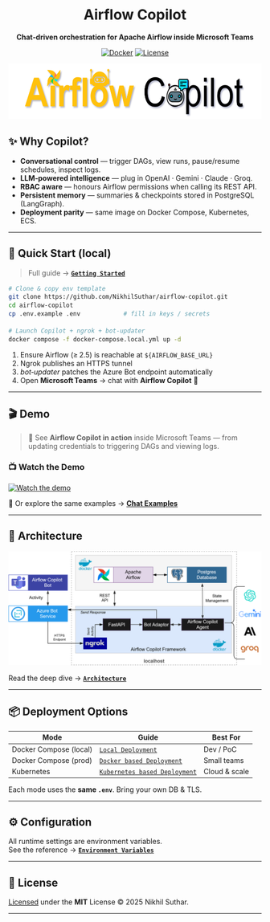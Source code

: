 <div align="center">

# Airflow Copilot  
**Chat‑driven orchestration for Apache Airflow inside Microsoft Teams**

[![Docker](https://img.shields.io/docker/pulls/thedatacarpenter/airflow-copilot)](https://hub.docker.com/r/thedatacarpenter/airflow-copilot)
[![License](https://img.shields.io/github/license/NikhilSuthar/airflow-copilot)](LICENSE)

</div>

<div align="center">
<img src="docs/assets/AirflowCopilotLogo.svg" height="110" alt="Airflow Copilot logo">
</div>

## ✨ Why Copilot?

- **Conversational control** — trigger DAGs, view runs, pause/resume schedules, inspect logs.
- **LLM‑powered intelligence** — plug in OpenAI · Gemini · Claude · Groq.
- **RBAC aware** — honours Airflow permissions when calling its REST API.
- **Persistent memory** — summaries & checkpoints stored in PostgreSQL (LangGraph).
- **Deployment parity** — same image on Docker Compose, Kubernetes, ECS.

---

## 🚀 Quick Start (local)

> Full guide → **[`Getting Started`](https://airflow-copilot.thedatacarpenter.com/quickstart/getting_started)**

```bash
# Clone & copy env template
git clone https://github.com/NikhilSuthar/airflow-copilot.git
cd airflow-copilot
cp .env.example .env            # fill in keys / secrets

# Launch Copilot + ngrok + bot‑updater
docker compose -f docker-compose.local.yml up -d
```

1. Ensure Airflow (≥ 2.5) is reachable at `${AIRFLOW_BASE_URL}`  
2. Ngrok publishes an HTTPS tunnel  
3. *bot‑updater* patches the Azure Bot endpoint automatically  
4. Open **Microsoft Teams** → chat with **Airflow Copilot** 🚀

---
## 🎬 Demo

> 🚀 See **Airflow Copilot in action** inside Microsoft Teams — from updating credentials to triggering DAGs and viewing logs.


<h3>📺 Watch the Demo</h3>

[![Watch the demo](https://img.youtube.com/vi/dKz1hLJnMUA/hqdefault.jpg)](https://youtu.be/dKz1hLJnMUA)


🧾 Or explore the same examples → [**Chat Examples**](https://airflow-copilot.thedatacarpenter.com/examples/chat_examples)

---
## 🧠 Architecture

![Architecture](docs/assets/quick-start-arch.svg)

Read the deep dive → **[`Architecture`](https://airflow-copilot.thedatacarpenter.com/architecture/architecture)**

---

## 📦 Deployment Options

| Mode | Guide | Best For |
|------|-------|----------|
| Docker Compose (local) | [`Local Deployment`](https://airflow-copilot.thedatacarpenter.com/quickstart/getting_started) | Dev / PoC |
| Docker Compose (prod)  | [`Docker based Deployment`](https://airflow-copilot.thedatacarpenter.com/deployment/deployment) | Small teams |
| Kubernetes             | [`Kubernetes based Deployment`](https://airflow-copilot.thedatacarpenter.com/deployment/deployment) | Cloud & scale |

Each mode uses the **same `.env`**. Bring your own DB & TLS.

---

## ⚙️ Configuration

All runtime settings are environment variables.  
See the reference → **[`Environment Variables`](https://airflow-copilot.thedatacarpenter.com/configuration/environment_variables)**


---

## 📄 License

[Licensed](./LICENSE) under the **MIT** License © 2025 Nikhil Suthar.

---